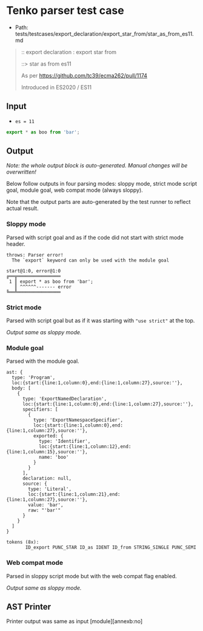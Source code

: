 # Tenko parser test case

- Path: tests/testcases/export_declaration/export_star_from/star_as_from_es11.md

> :: export declaration : export star from
>
> ::> star as from es11
>
> As per https://github.com/tc39/ecma262/pull/1174
>
> Introduced in ES2020 / ES11

## Input

- `es = 11`

`````js
export * as boo from 'bar';
`````

## Output

_Note: the whole output block is auto-generated. Manual changes will be overwritten!_

Below follow outputs in four parsing modes: sloppy mode, strict mode script goal, module goal, web compat mode (always sloppy).

Note that the output parts are auto-generated by the test runner to reflect actual result.

### Sloppy mode

Parsed with script goal and as if the code did not start with strict mode header.

`````
throws: Parser error!
  The `export` keyword can only be used with the module goal

start@1:0, error@1:0
╔══╦════════════════
 1 ║ export * as boo from 'bar';
   ║ ^^^^^^------- error
╚══╩════════════════

`````

### Strict mode

Parsed with script goal but as if it was starting with `"use strict"` at the top.

_Output same as sloppy mode._

### Module goal

Parsed with the module goal.

`````
ast: {
  type: 'Program',
  loc:{start:{line:1,column:0},end:{line:1,column:27},source:''},
  body: [
    {
      type: 'ExportNamedDeclaration',
      loc:{start:{line:1,column:0},end:{line:1,column:27},source:''},
      specifiers: [
        {
          type: 'ExportNamespaceSpecifier',
          loc:{start:{line:1,column:0},end:{line:1,column:27},source:''},
          exported: {
            type: 'Identifier',
            loc:{start:{line:1,column:12},end:{line:1,column:15},source:''},
            name: 'boo'
          }
        }
      ],
      declaration: null,
      source: {
        type: 'Literal',
        loc:{start:{line:1,column:21},end:{line:1,column:27},source:''},
        value: 'bar',
        raw: "'bar'"
      }
    }
  ]
}

tokens (8x):
       ID_export PUNC_STAR ID_as IDENT ID_from STRING_SINGLE PUNC_SEMI
`````


### Web compat mode

Parsed in sloppy script mode but with the web compat flag enabled.

_Output same as sloppy mode._

## AST Printer

Printer output was same as input [module][annexb:no]
